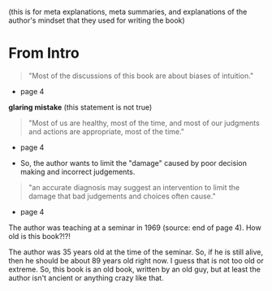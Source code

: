 
(this is for meta explanations, meta summaries, and explanations of the author's mindset that they used for writing the book)

# From Intro
> "Most of the discussions of this book are about biases of intuition."
- page 4

**glaring mistake**
(this statement is not true)
> "Most of us are healthy, most of the time, and most of our judgments and actions are appropriate, most of the time."
- page 4


* So, the author wants to limit the "damage" caused by poor decision making and incorrect judgements.
> "an accurate diagnosis may suggest an intervention to limit the damage that bad judgements and choices often cause."
- page 4


The author was teaching at a seminar in 1969 (source: end of page 4). How old is this book?!?!

The author was 35 years old at the time of the seminar. So, if he is still alive, then he should be about 89 years old right now. I guess that is not too old or extreme. So, this book is an old book, written by an old guy, but at least the author isn't ancient or anything crazy like that.




